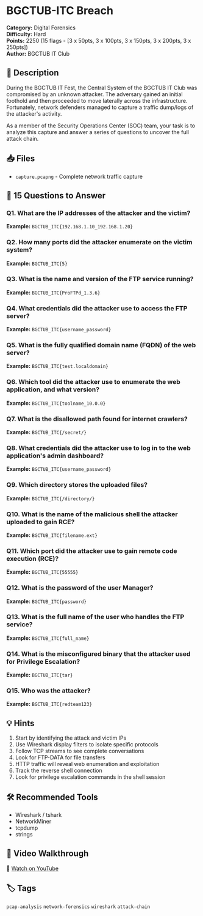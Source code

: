 # BGCTUB-ITC Breach

**Category:** Digital Forensics  
**Difficulty:** Hard  
**Points:** 2250 (15 flags - [3 x 50pts, 3 x 100pts, 3 x 150pts, 3 x 200pts, 3 x 250pts])  
**Author:** BGCTUB IT Club

## 📖 Description

During the BGCTUB IT Fest, the Central System of the BGCTUB IT Club was compromised by an unknown attacker. The adversary gained an initial foothold and then proceeded to move laterally across the infrastructure. Fortunately, network defenders managed to capture a traffic dump/logs of the attacker's activity.

As a member of the Security Operations Center (SOC) team, your task is to analyze this capture and answer a series of questions to uncover the full attack chain.

## 📥 Files

- `capture.pcapng` - Complete network traffic capture

## 🚩 15 Questions to Answer

### Q1. What are the IP addresses of the attacker and the victim?
**Example:** `BGCTUB_ITC{192.168.1.10_192.168.1.20}`
### Q2. How many ports did the attacker enumerate on the victim system?
**Example:** `BGCTUB_ITC{5}`
### Q3. What is the name and version of the FTP service running?
**Example:** `BGCTUB_ITC{ProFTPd_1.3.6}`
### Q4. What credentials did the attacker use to access the FTP server?
**Example:** `BGCTUB_ITC{username_password}`
### Q5. What is the fully qualified domain name (FQDN) of the web server?
**Example:** `BGCTUB_ITC{test.localdomain}`
### Q6. Which tool did the attacker use to enumerate the web application, and what version?
**Example:** `BGCTUB_ITC{toolname_10.0.0}`
### Q7. What is the disallowed path found for internet crawlers?
**Example:** `BGCTUB_ITC{/secret/}`
### Q8. What credentials did the attacker use to log in to the web application's admin dashboard?
**Example:** `BGCTUB_ITC{username_password}`
### Q9. Which directory stores the uploaded files?
**Example:** `BGCTUB_ITC{/directory/}`
### Q10. What is the name of the malicious shell the attacker uploaded to gain RCE?
**Example:** `BGCTUB_ITC{filename.ext}`
### Q11. Which port did the attacker use to gain remote code execution (RCE)?
**Example:** `BGCTUB_ITC{55555}`
### Q12. What is the password of the user Manager?
**Example:** `BGCTUB_ITC{password}`
### Q13. What is the full name of the user who handles the FTP service?
**Example:** `BGCTUB_ITC{full_name}`
### Q14. What is the misconfigured binary that the attacker used for Privilege Escalation?
**Example:** `BGCTUB_ITC{tar}`
### Q15. Who was the attacker?
**Example:** `BGCTUB_ITC{redteam123}`

## 💡 Hints

1. Start by identifying the attack and victim IPs
2. Use Wireshark display filters to isolate specific protocols
3. Follow TCP streams to see complete conversations
4. Look for FTP-DATA for file transfers
5. HTTP traffic will reveal web enumeration and exploitation
6. Track the reverse shell connection
7. Look for privilege escalation commands in the shell session

## 🛠️ Recommended Tools

- Wireshark / tshark
- NetworkMiner
- tcpdump
- strings

## 🎥 Video Walkthrough

🎥 [Watch on YouTube](https://youtu.be/jFSo8OmqZ1k)

## 🏷️ Tags

`pcap-analysis` `network-forensics` `wireshark` `attack-chain`
